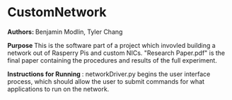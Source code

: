 # CustomNetwork
<strong> Authors: </strong> Benjamin Modlin, Tyler Chang
<br />

<strong> Purpose </strong>
This is the software part of a project which invovled building a network out of Rasperry Pis and custom NICs. "Research Paper.pdf" is the final paper containing the procedures and results of the full experiment.
<br />

<strong> Instructions for Running </strong>:
networkDriver.py begins the user interface process, which should allow the user to submit commands for what applications to run on the network. 



